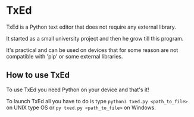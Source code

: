 # TxEd

TxEd is a Python text editor that does not require any external library. 

It started as a small university project and then he grow till this program.

It's practical and can be used on devices that for some reason are not compatible with 'pip' or
some external libraries.

## How to use TxEd
To use TxEd you need Python on your device and that's it!

To launch TxEd all you have to do is type `python3 txed.py <path_to_file>` on UNIX type OS or 
`py txed.py <path_to_file>` on Windows.

